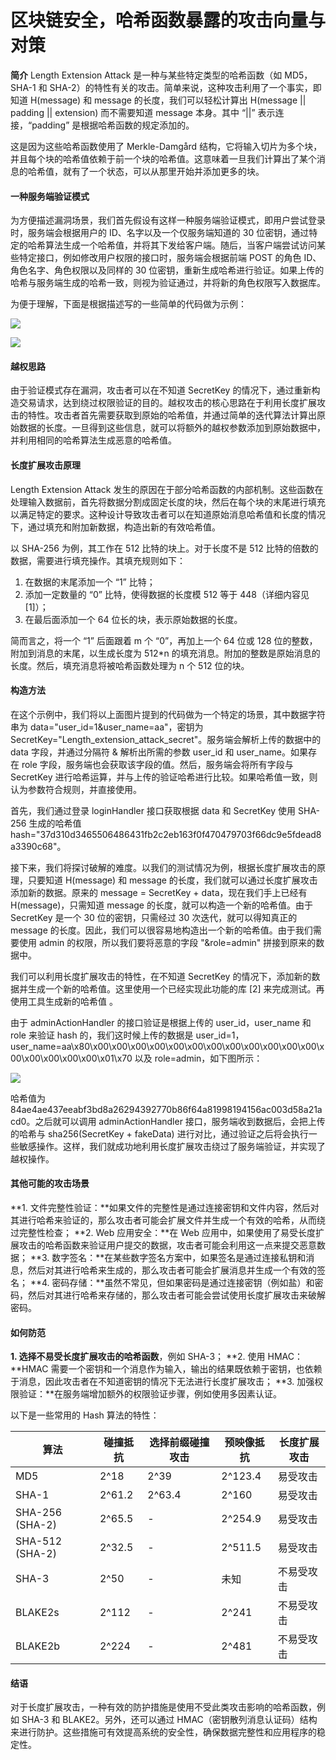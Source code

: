 # 区块链安全，哈希函数暴露的攻击向量与对策

**简介**
Length Extension Attack 是一种与某些特定类型的哈希函数（如 MD5，SHA-1 和 SHA-2）的特性有关的攻击。简单来说，这种攻击利用了一个事实，即知道 H(message) 和 message 的长度，我们可以轻松计算出 H(message || padding || extension) 而不需要知道 message 本身。其中 “||” 表示连接，“padding” 是根据哈希函数的规定添加的。

这是因为这些哈希函数使用了 Merkle-Damgård 结构，它将输入切片为多个块，并且每个块的哈希值依赖于前一个块的哈希值。这意味着一旦我们计算出了某个消息的哈希值，就有了一个状态，可以从那里开始并添加更多的块。

#### **一种服务端验证模式**

为方便描述漏洞场景，我们首先假设有这样一种服务端验证模式，即用户尝试登录时，服务端会根据用户的 ID、名字以及一个仅服务端知道的 30 位密钥，通过特定的哈希算法生成一个哈希值，并将其下发给客户端。随后，当客户端尝试访问某些特定接口，例如修改用户权限的接口时，服务端会根据前端 POST 的角色 ID、角色名字、角色权限以及同样的 30 位密钥，重新生成哈希进行验证。如果上传的哈希与服务端生成的哈希一致，则视为验证通过，并将新的角色权限写入数据库。

为便于理解，下面是根据描述写的一些简单的代码做为示例：

![](https://cdn.nlark.com/yuque/0/2023/png/97322/1694920795634-daf3f908-d013-470d-b864-7de6943000ea.png#averageHue=%23202125&clientId=u536537b6-d8e9-4&from=paste&id=u6be21d00&originHeight=788&originWidth=1080&originalType=url&ratio=2&rotation=0&showTitle=false&status=done&style=none&taskId=u9edb3cf2-8afa-45ed-bc33-587bff14386&title=)

![](https://cdn.nlark.com/yuque/0/2023/jpeg/97322/1694920795578-16779d4c-3815-498b-b842-fb62056aba02.jpeg#averageHue=%23202226&clientId=u536537b6-d8e9-4&from=paste&id=u98f85047&originHeight=735&originWidth=1080&originalType=url&ratio=2&rotation=0&showTitle=false&status=done&style=none&taskId=uc0af05bc-6396-49be-8424-5620673cd2b&title=)

#### **越权思路**

由于验证模式存在漏洞，攻击者可以在不知道 SecretKey 的情况下，通过重新构造交易请求，达到绕过权限验证的目的。越权攻击的核心思路在于利用长度扩展攻击的特性。攻击者首先需要获取到原始的哈希值，并通过简单的迭代算法计算出原始数据的长度。一旦得到这些信息，就可以将额外的越权参数添加到原始数据中，并利用相同的哈希算法生成恶意的哈希值。

#### **长度扩展攻击原理**

Length Extension Attack 发生的原因在于部分哈希函数的内部机制。这些函数在处理输入数据前，首先将数据分割成固定长度的块，然后在每个块的末尾进行填充以满足特定的要求。这种设计导致攻击者可以在知道原始消息哈希值和长度的情况下，通过填充和附加新数据，构造出新的有效哈希值。

以 SHA-256 为例，其工作在 512 比特的块上。对于长度不是 512 比特的倍数的数据，需要进行填充操作。其填充规则如下：

1. 在数据的末尾添加一个 “1” 比特；
2. 添加一定数量的 “0” 比特，使得数据的长度模 512 等于 448（详细内容见 [1]）；
3. 在最后面添加一个 64 位长的块，表示原始数据的长度。

简而言之，将一个 “1” 后面跟着 m 个 “0”，再加上一个 64 位或 128 位的整数，附加到消息的末尾，以生成长度为 512\*n 的填充消息。附加的整数是原始消息的长度。然后，填充消息将被哈希函数处理为 n 个 512 位的块。

#### **构造方法**

在这个示例中，我们将以上面图片提到的代码做为一个特定的场景，其中数据字符串为 data="user_id=1&user_name=aa"，密钥为 SecretKey="Length_extension_attack_secret"。服务端会解析上传的数据中的 data 字段，并通过分隔符 & 解析出所需的参数 user_id 和 user_name。如果存在 role 字段，服务端也会获取该字段的值。然后，服务端会将所有字段与 SecretKey 进行哈希运算，并与上传的验证哈希进行比较。如果哈希值一致，则认为参数符合规则，并直接使用。

首先，我们通过登录 loginHandler 接口获取根据 data 和 SecretKey 使用 SHA-256 生成的哈希值 hash="37d310d3465506486431fb2c2eb163f0f470479703f66dc9e5fdead8a3390c68"。

接下来，我们将探讨破解的难度。以我们的测试情况为例，根据长度扩展攻击的原理，只要知道 H(message) 和 message 的长度，我们就可以通过长度扩展攻击添加新的数据。原来的 message = SecretKey + data，现在我们手上已经有 H(message)，只需知道 message 的长度，就可以构造一个新的哈希值。由于 SecretKey 是一个 30 位的密钥，只需经过 30 次迭代，就可以得知真正的 message 的长度。因此，我们可以很容易地构造出一个新的哈希值。由于我们需要使用 admin 的权限，所以我们要将恶意的字段 "&role=admin" 拼接到原来的数据中。

我们可以利用长度扩展攻击的特性，在不知道 SecretKey 的情况下，添加新的数据并生成一个新的哈希值。这里使用一个已经实现此功能的库 [2] 来完成测试。再使用工具生成新的哈希值 。

由于 adminActionHandler 的接口验证是根据上传的 user_id，user_name 和 role 来验证 hash 的，我们这时候上传的数据是 user_id=1，user_name=aa\x80\x00\x00\x00\x00\x00\x00\x00\x00\x00\x00\x00\x00\x00\x00\x00\x00\x00\x01\x70 以及 role=admin，如下图所示：

![](https://cdn.nlark.com/yuque/0/2023/png/97322/1694920795542-c986febd-b81a-4414-9f89-757bb1f4b43e.png#averageHue=%23282a2d&clientId=u536537b6-d8e9-4&from=paste&id=u6a31a54d&originHeight=262&originWidth=1080&originalType=url&ratio=2&rotation=0&showTitle=false&status=done&style=none&taskId=u42821a13-a867-41e5-b122-b65e1bd634c&title=)

哈希值为 84ae4ae437eeabf3bd8a26294392770b86f64a81998194156ac003d58a21acd0。之后就可以调用 adminActionHandler 接口，服务端收到数据后，会把上传的哈希与 sha256(SecretKey + fakeData) 进行对比，通过验证之后将会执行一些敏感操作。这样，我们就成功地利用长度扩展攻击绕过了服务端验证，并实现了越权操作。

#### **其他可能的攻击场景**

**1. 文件完整性验证：**如果文件的完整性是通过连接密钥和文件内容，然后对其进行哈希来验证的，那么攻击者可能会扩展文件并生成一个有效的哈希，从而绕过完整性检查；
**2. Web 应用安全：**在 Web 应用中，如果使用了易受长度扩展攻击的哈希函数来验证用户提交的数据，攻击者可能会利用这一点来提交恶意数据；
**3. 数字签名：**在某些数字签名方案中，如果签名是通过连接私钥和消息，然后对其进行哈希来生成的，那么攻击者可能会扩展消息并生成一个有效的签名；
**4. 密码存储：**虽然不常见，但如果密码是通过连接密钥（例如盐）和密码，然后对其进行哈希来存储的，那么攻击者可能会尝试使用长度扩展攻击来破解密码。

#### **如何防范**

**1. 选择不易受长度扩展攻击的哈希函数**，例如 SHA-3；
**2. 使用 HMAC：**HMAC 需要一个密钥和一个消息作为输入，输出的结果既依赖于密钥，也依赖于消息，因此攻击者在不知道密钥的情况下无法进行长度扩展攻击；
**3. 加强权限验证：**在服务端增加额外的权限验证步骤，例如使用多因素认证。

以下是一些常用的 Hash 算法的特性：

| 算法            | 碰撞抵抗 | 选择前缀碰撞攻击 | 预映像抵抗 | 长度扩展攻击 |
| --------------- | -------- | ---------------- | ---------- | ------------ |
| MD5             | 2^18     | 2^39             | 2^123.4    | 易受攻击     |
| SHA-1           | 2^61.2   | 2^63.4           | 2^160      | 易受攻击     |
| SHA-256 (SHA-2) | 2^65.5   | -                | 2^254.9    | 易受攻击     |
| SHA-512 (SHA-2) | 2^32.5   | -                | 2^511.5    | 易受攻击     |
| SHA-3           | 2^50     | -                | 未知       | 不易受攻击   |
| BLAKE2s         | 2^112    | -                | 2^241      | 不易受攻击   |
| BLAKE2b         | 2^224    | -                | 2^481      | 不易受攻击   |

#### **结语**

对于长度扩展攻击，一种有效的防护措施是使用不受此类攻击影响的哈希函数，例如 SHA-3 和 BLAKE2。另外，还可以通过 HMAC（密钥散列消息认证码）结构来进行防护。这些措施可有效提高系统的安全性，确保数据完整性和应用程序的稳定性。
